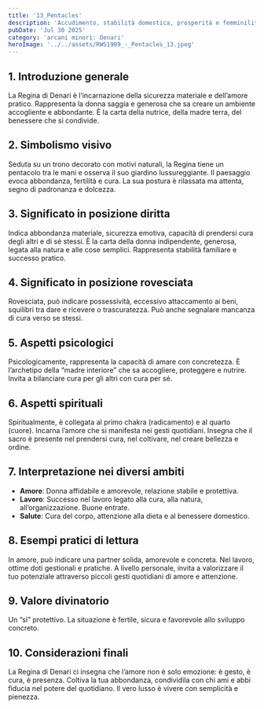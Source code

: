 ```yaml
---
title: '13_Pentacles'
description: 'Accudimento, stabilità domestica, prosperità e femminilità radicata'
pubDate: 'Jul 30 2025'
category: 'arcani minori: Denari'
heroImage: '../../assets/RWS1909_-_Pentacles_13.jpeg'
---
```


## 1. Introduzione generale

La Regina di Denari è l’incarnazione della sicurezza materiale e dell’amore pratico. Rappresenta la donna saggia e generosa che sa creare un ambiente accogliente e abbondante. È la carta della nutrice, della madre terra, del benessere che si condivide.

## 2. Simbolismo visivo

Seduta su un trono decorato con motivi naturali, la Regina tiene un pentacolo tra le mani e osserva il suo giardino lussureggiante. Il paesaggio evoca abbondanza, fertilità e cura. La sua postura è rilassata ma attenta, segno di padronanza e dolcezza.

## 3. Significato in posizione diritta

Indica abbondanza materiale, sicurezza emotiva, capacità di prendersi cura degli altri e di sé stessi. È la carta della donna indipendente, generosa, legata alla natura e alle cose semplici. Rappresenta stabilità familiare e successo pratico.

## 4. Significato in posizione rovesciata

Rovesciata, può indicare possessività, eccessivo attaccamento ai beni, squilibri tra dare e ricevere o trascuratezza. Può anche segnalare mancanza di cura verso se stessi.

## 5. Aspetti psicologici

Psicologicamente, rappresenta la capacità di amare con concretezza. È l’archetipo della “madre interiore” che sa accogliere, proteggere e nutrire. Invita a bilanciare cura per gli altri con cura per sé.

## 6. Aspetti spirituali

Spiritualmente, è collegata al primo chakra (radicamento) e al quarto (cuore). Incarna l’amore che si manifesta nei gesti quotidiani. Insegna che il sacro è presente nel prendersi cura, nel coltivare, nel creare bellezza e ordine.

## 7. Interpretazione nei diversi ambiti

- **Amore**: Donna affidabile e amorevole, relazione stabile e protettiva.
- **Lavoro**: Successo nel lavoro legato alla cura, alla natura, all’organizzazione. Buone entrate.
- **Salute**: Cura del corpo, attenzione alla dieta e al benessere domestico.

## 8. Esempi pratici di lettura

In amore, può indicare una partner solida, amorevole e concreta. Nel lavoro, ottime doti gestionali e pratiche. A livello personale, invita a valorizzare il tuo potenziale attraverso piccoli gesti quotidiani di amore e attenzione.

## 9. Valore divinatorio

Un “sì” protettivo. La situazione è fertile, sicura e favorevole allo sviluppo concreto.

## 10. Considerazioni finali

La Regina di Denari ci insegna che l’amore non è solo emozione: è gesto, è cura, è presenza. Coltiva la tua abbondanza, condividila con chi ami e abbi fiducia nel potere del quotidiano. Il vero lusso è vivere con semplicità e pienezza.
